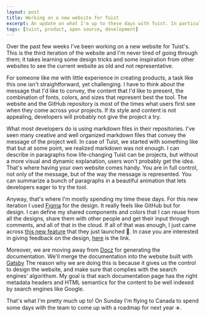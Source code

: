 ```yaml
---
layout: post
title: Working on a new website for Tuist
excerpt: An update on what I'm up to these days with Tuist. In particular, I talk about the new website that I'm designing and implementing for the project.
tags: [tuist, product, open source, development]
---
```


Over the past few weeks I've been working on a new website for Tuist's.
This is the third iteration of the website and I'm never tired of going through them;
it takes learning some design tricks and some inspiration from other websites to see the current website as old and not representative.

For someone like me with little experience in creating products,
a task like this one isn't straightforward, yet challenging.
I have to think about the message that I'd like to convey,
the content that I'd like to present,
the combination of fonts, colors, and sizes that represent best the tool.
The website and the GitHub repository is most of the times what users first see when they come across your projects.
If its style and content is not appealing,
developers will probably not give the project a try.

What most developers do is using markdown files in their repositories.
I've seen many creative and well organized markdown files that convey the message of the project well.
In case of Tuist,
we started with something like that but at some point,
we realized markdown was not enough.
I can describe in paragraphs how life-changing Tuist can be projects,
but without a more visual and dynamic explanation,
users won't probably get the idea.
That's where having your own website comes handy.
You are in full control,
not only of the message,
but of the way the message is represented.
You can summarize a bunch of paragraphs in a beautiful animation that lets developers eager to try the tool.

Anyway,
that's where I'm mostly spending my time these days.
For this new iteration I used [Figma](https://figma.com) for the design.
It really feels like GitHub but for design.
I can define my shared components and colors that I can reuse from all the designs,
share them with other people and get their input through comments,
and all of that in the cloud.
If all of that was enough,
I just came across [this new feature](https://www.figma.com/blog/announcing-auto-layout/) that they just launched 🤯.
In case you are interested in giving feedback on the design, [here](https://www.figma.com/file/NjaC1IooavnI82mxRY6T6C/Website-2.0?node-id=1%3A4) is the link.

Moreover,
we are moving away from [Docz](https://www.docz.site/) for generating the documentation.
We'll merge the documentation into the website built with [Gatsby](https://www.gatsbyjs.org/)
The reason why we are doing this is because it gives us the control to design the website,
and make sure that complies with the search engines' algorithsm.
My goal is that each documentation page has the right metadata headers and HTML semantics for the content to be well indexed by search engines like Google.

That's what I'm pretty much up to! On Sunday I'm flying to Canada to spend some days with the team to come up with a roadmap for next year ✈️.
